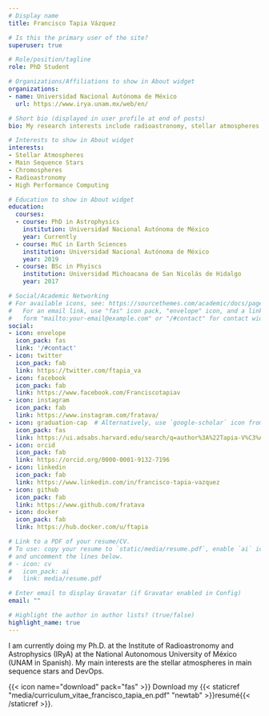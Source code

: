 ```yaml
---
# Display name
title: Francisco Tapia Vázquez

# Is this the primary user of the site?
superuser: true

# Role/position/tagline
role: PhD Student

# Organizations/Affiliations to show in About widget
organizations:
- name: Universidad Nacional Autónoma de México
  url: https://www.irya.unam.mx/web/en/

# Short bio (displayed in user profile at end of posts)
bio: My research interests include radioastronomy, stellar atmospheres and high performance computing.

# Interests to show in About widget
interests:
- Stellar Atmospheres
- Main Sequence Stars
- Chromospheres
- Radioastronomy
- High Performance Computing

# Education to show in About widget
education:
  courses:
  - course: PhD in Astrophysics
    institution: Universidad Nacional Autónoma de México
    year: Currently
  - course: MsC in Earth Sciences
    institution: Universidad Nacional Autónoma de México
    year: 2019
  - course: BSc in Phyiscs
    institution: Universidad Michoacana de San Nicolás de Hidalgo
    year: 2017

# Social/Academic Networking
# For available icons, see: https://sourcethemes.com/academic/docs/page-builder/#icons
#   For an email link, use "fas" icon pack, "envelope" icon, and a link in the
#   form "mailto:your-email@example.com" or "/#contact" for contact widget.
social:
- icon: envelope
  icon_pack: fas
  link: '/#contact'
- icon: twitter
  icon_pack: fab
  link: https://twitter.com/ftapia_va
- icon: facebook
  icon_pack: fab
  link: https://www.facebook.com/Franciscotapiav
- icon: instagram
  icon_pack: fab
  link: https://www.instagram.com/fratava/
- icon: graduation-cap  # Alternatively, use `google-scholar` icon from `ai` icon pack
  icon_pack: fas
  link: https://ui.adsabs.harvard.edu/search/q=author%3A%22Tapia-V%C3%A1zquez%2C%20F.%22&sort=date%20desc%2C%20bibcode%20desc&p_=0
- icon: orcid
  icon_pack: fab
  link: https://orcid.org/0000-0001-9132-7196
- icon: linkedin
  icon_pack: fab
  link: https://www.linkedin.com/in/francisco-tapia-vazquez
- icon: github
  icon_pack: fab
  link: https://www.github.com/fratava
- icon: docker
  icon_pack: fab
  link: https://hub.docker.com/u/ftapia

# Link to a PDF of your resume/CV.
# To use: copy your resume to `static/media/resume.pdf`, enable `ai` icons in `params.toml`, 
# and uncomment the lines below.
# - icon: cv
#   icon_pack: ai
#   link: media/resume.pdf

# Enter email to display Gravatar (if Gravatar enabled in Config)
email: ""

# Highlight the author in author lists? (true/false)
highlight_name: true
---
```


I am currently doing my Ph.D. at the Institute of Radioastronomy and Astrophysics (IRyA) at the National Autonomous University of México (UNAM in Spanish). My main interests are the stellar atmospheres in main sequence stars and DevOps.


{{< icon name="download" pack="fas" >}} Download my {{< staticref "media/curriculum_vitae_francisco_tapia_en.pdf" "newtab" >}}resumé{{< /staticref >}}.
